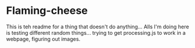 # Flaming-cheese
This is teh readme for a thing that doesn't do anything...
Alls I'm doing here is testing different random things... trying to get processing.js to work in a webpage, figuring out images.
